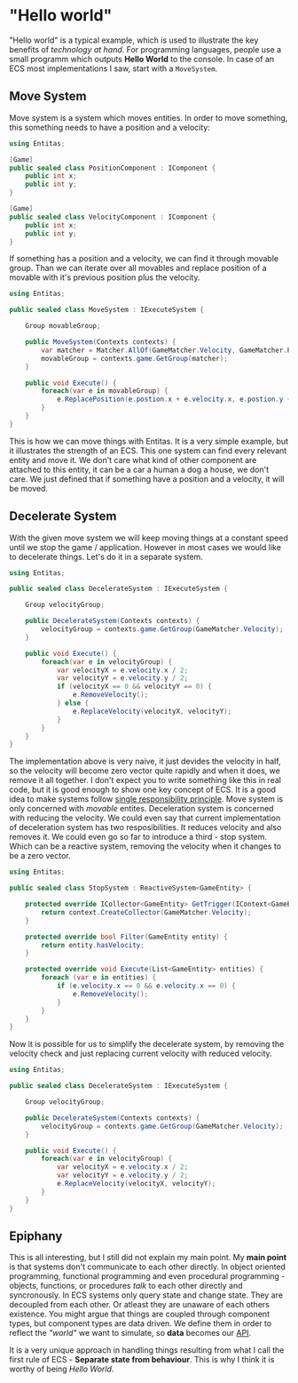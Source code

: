 # "Hello world"

"Hello world" is a typical example, which is used to illustrate the key benefits of _technology at hand_. For programming languages, people use a small programm which outputs __Hello World__ to the console. In case of an ECS most implementations I saw, start with a `MoveSystem`.

## Move System

Move system is a system which moves entities. In order to move something, this something needs to have a position and a velocity:

```csharp
using Entitas;

[Game]
public sealed class PositionComponent : IComponent {
    public int x;
    public int y;
}

[Game]
public sealed class VelocityComponent : IComponent {
    public int x;
    public int y;
}
```

If something has a position and a velocity, we can find it through movable group. Than we can iterate over all movables and replace position of a movable with it's previous position plus the velocity.

```csharp
using Entitas;

public sealed class MoveSystem : IExecuteSystem {

    Group movableGroup;

    public MoveSystem(Contexts contexts) {
        var matcher = Matcher.AllOf(GameMatcher.Velocity, GameMatcher.Position);
        movableGroup = contexts.game.GetGroup(matcher);
    }

    public void Execute() {
        foreach(var e in movableGroup) {
            e.ReplacePosition(e.postion.x + e.velocity.x, e.postion.y + e.velocity.y);
        }
    }
}
```

This is how we can move things with Entitas. It is a very simple example, but it illustrates the strength of an ECS. This one system can find every relevant entity and move it. We don't care what kind of other component are attached to this entity, it can be a car a human a dog a house, we don't care. We just defined that if something have a position and a velocity, it will be moved.

## Decelerate System

With the given move system we will keep moving things at a constant speed until we stop the game / application. However in most cases we would like to decelerate things. Let's do it in a separate system.

```csharp
using Entitas;

public sealed class DecelerateSystem : IExecuteSystem {

    Group velocityGroup;

    public DecelerateSystem(Contexts contexts) {
        velocityGroup = contexts.game.GetGroup(GameMatcher.Velocity);
    }

    public void Execute() {
        foreach(var e in velocityGroup) {
            var velocityX = e.velocity.x / 2;
            var velocityY = e.velocity.y / 2;
            if (velocityX == 0 && velocityY == 0) {
                e.RemoveVelocity();
            } else {
                e.ReplaceVelocity(velocityX, velocityY);
            }
        }
    }
}
```

The implementation above is very naive, it just devides the velocity in half, so the velocity will become zero vector quite rapidly and when it does, we remove it all together. I don't expect you to write something like this in real code, but it is good enough to show one key concept of ECS. It is a good idea to make systems follow [single responsibility principle](https://en.wikipedia.org/wiki/Single_responsibility_principle). Move system is only concerned with _movable_ entites. Deceleration system is concerned with reducing the velocity. We could even say that current implementation of deceleration system has two resposibilities. It reduces velocity and also removes it. We could even go so far to introduce a third - stop system. Which can be a reactive system, removing the velocity when it changes to be a zero vector.

```csharp
using Entitas;

public sealed class StopSystem : ReactiveSystem<GameEntity> {

    protected override ICollector<GameEntity> GetTrigger(IContext<GameEntity> context) {
        return context.CreateCollector(GameMatcher.Velocity);
    }

    protected override bool Filter(GameEntity entity) {
        return entity.hasVelocity;
    }

    protected override void Execute(List<GameEntity> entities) {
        foreach (var e in entities) {
            if (e.velocity.x == 0 && e.velocity.x == 0) {
                e.RemoveVelocity();
            }
        }
    }
}
```

Now it is possible for us to simplify the decelerate system, by removing the velocity check and just replacing current velocity with reduced velocity.

```csharp
using Entitas;

public sealed class DecelerateSystem : IExecuteSystem {

    Group velocityGroup;

    public DecelerateSystem(Contexts contexts) {
        velocityGroup = contexts.game.GetGroup(GameMatcher.Velocity);
    }

    public void Execute() {
        foreach(var e in velocityGroup) {
            var velocityX = e.velocity.x / 2;
            var velocityY = e.velocity.y / 2;
            e.ReplaceVelocity(velocityX, velocityY);
        }
    }
}
```

## Epiphany

This is all interesting, but I still did not explain my main point. My __main point__ is that systems don't communicate to each other directly. In object oriented programming, functional programming and even procedural programming - objects, functions, or procedures _talk_ to each other directly and syncronously. In ECS systems only query state and change state. They are decoupled from each other. Or atleast they are unaware of each others existence. You might argue that things are coupled through component types, but component types are data driven. We define them in order to reflect the _"world"_ we want to simulate, so __data__ becomes our [API](https://en.wikipedia.org/wiki/Application_programming_interface).

It is a very unique approach in handling things resulting from what I call the first rule of ECS - __Separate state from behaviour__. This is why I think it is worthy of being _Hello World_.
